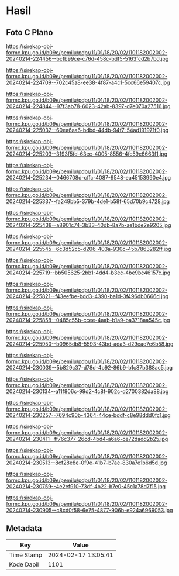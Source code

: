 # Hasil

## Foto C Plano

https://sirekap-obj-formc.kpu.go.id/b09e/pemilu/pdpr/11/01/18/20/02/1101182002002-20240214-224456--bcfb99ce-c76d-458c-bdf5-5163fcd2b7bd.jpg

https://sirekap-obj-formc.kpu.go.id/b09e/pemilu/pdpr/11/01/18/20/02/1101182002002-20240214-224709--702c45a8-ee38-4f87-a4c1-5cc66e59407c.jpg

https://sirekap-obj-formc.kpu.go.id/b09e/pemilu/pdpr/11/01/18/20/02/1101182002002-20240214-224844--97f3ab78-6023-42ab-8397-d7e070a27516.jpg

https://sirekap-obj-formc.kpu.go.id/b09e/pemilu/pdpr/11/01/18/20/02/1101182002002-20240214-225032--60ea6aa6-bdbd-44db-94f7-54ad191971f0.jpg

https://sirekap-obj-formc.kpu.go.id/b09e/pemilu/pdpr/11/01/18/20/02/1101182002002-20240214-225203--3193f5fd-63ec-4005-8556-4fc59e6663f1.jpg

https://sirekap-obj-formc.kpu.go.id/b09e/pemilu/pdpr/11/01/18/20/02/1101182002002-20240214-225234--0466708d-cffc-4087-9548-ea45153990e4.jpg

https://sirekap-obj-formc.kpu.go.id/b09e/pemilu/pdpr/11/01/18/20/02/1101182002002-20240214-225337--fa249bb5-379b-4de1-b58f-65d70b9c4728.jpg

https://sirekap-obj-formc.kpu.go.id/b09e/pemilu/pdpr/11/01/18/20/02/1101182002002-20240214-225438--a8901c74-3b33-40db-8a7b-ae1bde2e9205.jpg

https://sirekap-obj-formc.kpu.go.id/b09e/pemilu/pdpr/11/01/18/20/02/1101182002002-20240214-225545--6c3d52c5-d206-403a-930c-45b7863282ff.jpg

https://sirekap-obj-formc.kpu.go.id/b09e/pemilu/pdpr/11/01/18/20/02/1101182002002-20240214-225719--bb505625-2bb1-4dd4-b3ec-4be9bc46157c.jpg

https://sirekap-obj-formc.kpu.go.id/b09e/pemilu/pdpr/11/01/18/20/02/1101182002002-20240214-225821--f43eefbe-bdd3-4390-ba1d-3f496db0666d.jpg

https://sirekap-obj-formc.kpu.go.id/b09e/pemilu/pdpr/11/01/18/20/02/1101182002002-20240214-225858--0485c55b-ccee-4aab-b1a9-ba3718aa545c.jpg

https://sirekap-obj-formc.kpu.go.id/b09e/pemilu/pdpr/11/01/18/20/02/1101182002002-20240214-225950--b0965db8-5593-43bd-ada3-d29eae7e6b58.jpg

https://sirekap-obj-formc.kpu.go.id/b09e/pemilu/pdpr/11/01/18/20/02/1101182002002-20240214-230039--5b829c37-d78d-4b92-86b9-b1c87b388ac5.jpg

https://sirekap-obj-formc.kpu.go.id/b09e/pemilu/pdpr/11/01/18/20/02/1101182002002-20240214-230134--a11f806c-99d2-4c8f-902c-d2700382da88.jpg

https://sirekap-obj-formc.kpu.go.id/b09e/pemilu/pdpr/11/01/18/20/02/1101182002002-20240214-230257--7694c90b-4364-44ce-bddf-c8e98ddd0fc1.jpg

https://sirekap-obj-formc.kpu.go.id/b09e/pemilu/pdpr/11/01/18/20/02/1101182002002-20240214-230411--ff76c377-26cd-4bd4-a6a6-ce72dadd2b25.jpg

https://sirekap-obj-formc.kpu.go.id/b09e/pemilu/pdpr/11/01/18/20/02/1101182002002-20240214-230513--8cf28e8e-0f9e-41b7-b7ae-830a7e1b6d5d.jpg

https://sirekap-obj-formc.kpu.go.id/b09e/pemilu/pdpr/11/01/18/20/02/1101182002002-20240214-230759--4e2ef910-73df-4b22-b7e0-45c1a78d7f15.jpg

https://sirekap-obj-formc.kpu.go.id/b09e/pemilu/pdpr/11/01/18/20/02/1101182002002-20240214-230905--c8cd0f58-6e75-4877-906b-e924a6969053.jpg


## Metadata

| Key        | Value               |
| ---------- | ------------------- |
| Time Stamp | 2024-02-17 13:05:41 |
| Kode Dapil | 1101                |



